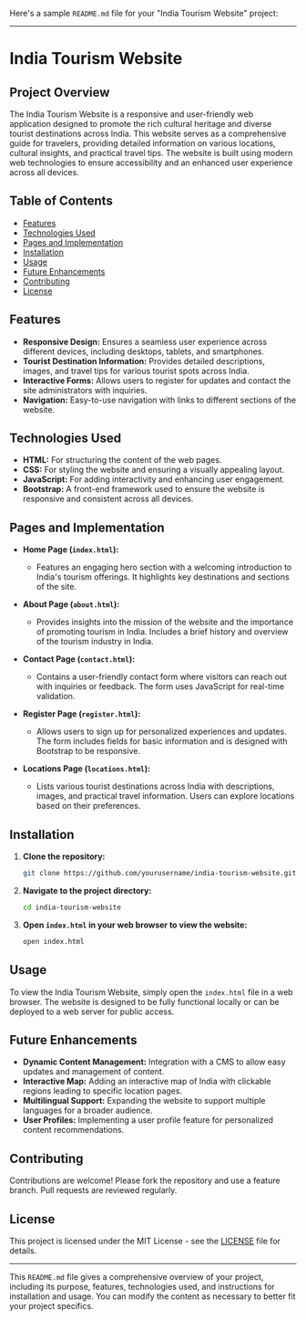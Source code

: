 Here's a sample `README.md` file for your "India Tourism Website" project:

---

# India Tourism Website

## Project Overview
The India Tourism Website is a responsive and user-friendly web application designed to promote the rich cultural heritage and diverse tourist destinations across India. This website serves as a comprehensive guide for travelers, providing detailed information on various locations, cultural insights, and practical travel tips. The website is built using modern web technologies to ensure accessibility and an enhanced user experience across all devices.

## Table of Contents
- [Features](#features)
- [Technologies Used](#technologies-used)
- [Pages and Implementation](#pages-and-implementation)
- [Installation](#installation)
- [Usage](#usage)
- [Future Enhancements](#future-enhancements)
- [Contributing](#contributing)
- [License](#license)

## Features
- **Responsive Design:** Ensures a seamless user experience across different devices, including desktops, tablets, and smartphones.
- **Tourist Destination Information:** Provides detailed descriptions, images, and travel tips for various tourist spots across India.
- **Interactive Forms:** Allows users to register for updates and contact the site administrators with inquiries.
- **Navigation:** Easy-to-use navigation with links to different sections of the website.

## Technologies Used
- **HTML:** For structuring the content of the web pages.
- **CSS:** For styling the website and ensuring a visually appealing layout.
- **JavaScript:** For adding interactivity and enhancing user engagement.
- **Bootstrap:** A front-end framework used to ensure the website is responsive and consistent across all devices.

## Pages and Implementation

- **Home Page (`index.html`):**
  - Features an engaging hero section with a welcoming introduction to India's tourism offerings. It highlights key destinations and sections of the site.

- **About Page (`about.html`):**
  - Provides insights into the mission of the website and the importance of promoting tourism in India. Includes a brief history and overview of the tourism industry in India.

- **Contact Page (`contact.html`):**
  - Contains a user-friendly contact form where visitors can reach out with inquiries or feedback. The form uses JavaScript for real-time validation.

- **Register Page (`register.html`):**
  - Allows users to sign up for personalized experiences and updates. The form includes fields for basic information and is designed with Bootstrap to be responsive.

- **Locations Page (`locations.html`):**
  - Lists various tourist destinations across India with descriptions, images, and practical travel information. Users can explore locations based on their preferences.

## Installation

1. **Clone the repository:**
   ```bash
   git clone https://github.com/yourusername/india-tourism-website.git
   ```
2. **Navigate to the project directory:**
   ```bash
   cd india-tourism-website
   ```

3. **Open `index.html` in your web browser to view the website:**
   ```bash
   open index.html
   ```

## Usage
To view the India Tourism Website, simply open the `index.html` file in a web browser. The website is designed to be fully functional locally or can be deployed to a web server for public access.

## Future Enhancements
- **Dynamic Content Management:** Integration with a CMS to allow easy updates and management of content.
- **Interactive Map:** Adding an interactive map of India with clickable regions leading to specific location pages.
- **Multilingual Support:** Expanding the website to support multiple languages for a broader audience.
- **User Profiles:** Implementing a user profile feature for personalized content recommendations.

## Contributing
Contributions are welcome! Please fork the repository and use a feature branch. Pull requests are reviewed regularly.

## License
This project is licensed under the MIT License - see the [LICENSE](LICENSE) file for details.

---

This `README.md` file gives a comprehensive overview of your project, including its purpose, features, technologies used, and instructions for installation and usage. You can modify the content as necessary to better fit your project specifics.
